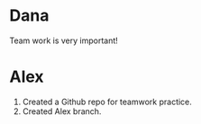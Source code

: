# Dana

Team work is very important!

# Alex

1. Created a Github repo for teamwork practice.
2. Created Alex branch.
